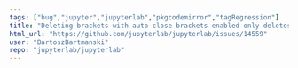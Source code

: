 ```yaml
---
tags: ["bug","jupyter","jupyterlab","pkgcodemirror","tagRegression"]
title: "Deleting brackets with auto-close-brackets enabled only deletes one of the brackets (jupyterlab 4.0)"
html_url: "https://github.com/jupyterlab/jupyterlab/issues/14559"
user: "BartoszBartmanski"
repo: "jupyterlab/jupyterlab"
---
```


